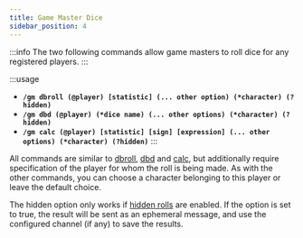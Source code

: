 ```yaml
---
title: Game Master Dice
sidebar_position: 4
---
```


:::info
The two following commands allow game masters to roll dice for any registered players.
:::

:::usage
- **`/gm dbroll (@player) [statistic] (... other option) (*character) (?hidden)`**
- **`/gm dbd (@player) (*dice name) (... other options) (*character) (?hidden)`**
- **`/gm calc (@player) [statistic] [sign] [expression] (... other options) (*character) (?hidden)`**
:::

All commands are similar to [dbroll](./model#dbroll-dbroll), [dbd](./model#dbd-dbd) and [calc](../Usage/model.mdx#Calcul), but additionally require specification of the player for whom the roll is being made. As with the other commands, you can choose a character belonging to this player or leave the default choice.

The hidden option only works if [hidden rolls](../admin/config/index.md#hidden-dice-hidden_roll) are enabled. If the option is set to true, the result will be sent as an ephemeral message, and use the configured channel (if any) to save the results. 